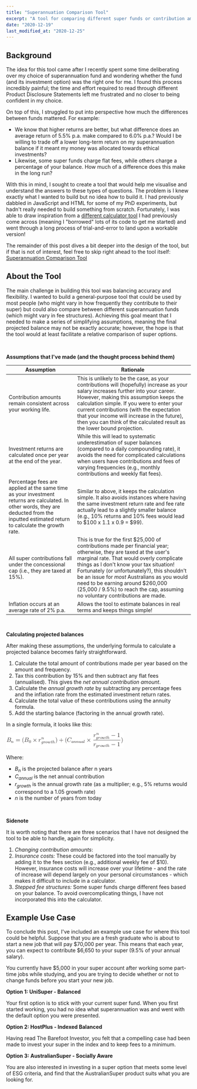 ```yaml
---
title: "Superannuation Comparison Tool"
excerpt: "A tool for comparing different super funds or contribution amounts."
date: "2020-12-19"
last_modified_at: "2020-12-25"
---
```


## Background

The idea for this tool came after I recently spent some time deliberating over my choice of superannuation fund and wondering whether the fund (and its investment option) was the right one for me. I found this process incredibly painful; the time and effort required to read through different Product Disclosure Statements left me frustrated and no closer to being confident in my choice.

On top of this, I struggled to put into perspective how much the differences between funds mattered. For example:

* We know that higher returns are better, but what difference does an average return of 5.5% p.a. make compared to 6.0% p.a.? Would I be willing to trade off a lower long-term return on my superannuation balance if it meant my money was allocated towards ethical investments?
* Likewise, some super funds charge flat fees, while others charge a percentage of your balance. How much of a difference does this make in the long run?

With this in mind, I sought to create a tool that would help me visualise and understand the answers to these types of questions. The problem is I knew exactly what I wanted to build but no idea how to build it. I had previously dabbled in JavaScript and HTML for some of my PhD experiments, but hadn't really needed to build something from scratch. Fortunately, I was able to draw inspiration from a [different calculator tool](https://investcalc.github.io) I had previously come across (meaning I "borrowed" lots of its code to get me started) and went through a long process of trial-and-error to land upon a workable version!

The remainder of this post dives a bit deeper into the design of the tool, but if that is not of interest, feel free to skip right ahead to the tool itself: [Superannuation Comparison Tool](/assets/posts/superannuation_comparison_tool/super_tool.html)

## About the Tool

The main challenge in building this tool was balancing accuracy and flexibility. I wanted to build a general-purpose tool that could be used by most people (who might vary in how frequently they contribute to their super) but could also compare between different superannuation funds (which might vary in fee structures). Achieving this goal meant that I needed to make a series of simplifying assumptions, meaning the final projected balance may not be exactly accurate; however, the hope is that the tool would at least facilitate a relative comparison of super options.

&nbsp;  

**Assumptions that I've made (and the thought process behind them)**

| Assumption | Rationale |
| ---------- | --------- |
| Contribution amounts remain consistent across your working life. | This is unlikely to be the case, as your contributions will (hopefully) increase as your salary increases further into your career. However, making this assumption keeps the calculation simple. If you were to enter your current contributions (with the expectation that your income will increase in the future), then you can think of the calculated result as the lower bound projection. |
| Investment returns are calculated once per year at the end of the year. | While this will lead to systematic underestimation of super balances (compared to a daily compounding rate), it avoids the need for complicated calculations when users have contributions and fees of varying frequencies (e.g., monthly contributions and weekly flat fees). |
| Percentage fees are applied at the same time as your investment returns are calculated. In other words, they are deducted from the inputted estimated return to calculate the growth rate. | Similar to above, it keeps the calculation simple. It also avoids instances where having the same investment return rate and fee rate actually lead to a slightly smaller balance (e.g., 10% returns and 10% fees would lead to $100 x 1.1 x 0.9 = $99). |
| All super contributions fall under the concessional cap (i.e., they are taxed at 15%). | This is true for the first $25,000 of contributions made per financial year; otherwise, they are taxed at the user's marginal rate. That would overly complicate things as I don't know your tax situation! Fortunately (or unfortunately?), this shouldn't be an issue for *most* Australians as you would need to be earning around $260,000 (25,000 / 9.5%) to reach the cap, assuming no voluntary contributions are made. |
| Inflation occurs at an average rate of 2% p.a. | Allows the tool to estimate balances in real terms and keeps things simple! |

&nbsp;  

**Calculating projected balances**

After making these assumptions, the underlying formula to calculate a projected balance becomes fairly straightforward.

1. Calculate the total amount of contributions made per year based on the amount and frequency.
2. Tax this contribution by 15% and then subtract any flat fees (annualised). This gives the *net annual contribution amount*.
3. Calculate the *annual growth rate* by subtracting any percentage fees and the inflation rate from the estimated investment return rates.
4. Calculate the total value of these contributions using the annuity formula.
5. Add the starting balance (factoring in the annual growth rate).

In a single formula, it looks like this:

![Equation](/assets/posts/superannuation_comparison_tool/calculation_formula.png)

Where:

* *B<sub>n</sub>* is the projected balance after n years
* *C<sub>annual</sub>* is the net annual contribution
* *r<sub>growth</sub>* is the annual growth rate (as a multiplier; e.g., 5% returns would correspond to a 1.05 growth rate)
* *n* is the number of years from today

&nbsp;  

**Sidenote**

It is worth noting that there are three scenarios that I have not designed the tool to be able to handle, again for simplicity.

1. *Changing contribution amounts*:
1. *Insurance costs:* These could be factored into the tool manually by adding it to the fees section (e.g., additional weekly fee of $10). However, insurance costs will increase over your lifetime - and the rate of increase will depend largely on your personal circumstances - which makes it difficult to include in a calculator.
2. *Stepped fee structures:* Some super funds charge different fees based on your balance. To avoid overcomplicating things, I have not incorporated this into the calculator.

## Example Use Case

To conclude this post, I've included an example use case for where this tool could be helpful. Suppose that you are a fresh graduate who is about to start a new job that will pay $70,000 per year. This means that each year, you can expect to contribute $6,650 to your super (9.5% of your annual salary).

You currently have $5,000 in your super account after working some part-time jobs while studying, and you are trying to decide whether or not to change funds before you start your new job.

**Option 1: UniSuper - Balanced**

Your first option is to stick with your current super fund. When you first started working, you had no idea what superannuation was and went with the default option you were presented.

**Option 2: HostPlus - Indexed Balanced**

Having read The Barefoot Investor, you felt that a compelling case had been made to invest your super in the index and to keep fees to a minimum.

**Option 3: AustralianSuper - Socially Aware**

You are also interested in investing in a super option that meets some level of ESG criteria, and find that the AustralianSuper product suits what you are looking for.
